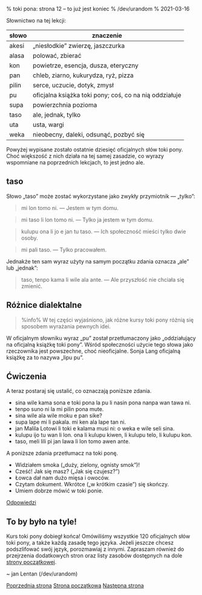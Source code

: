% toki pona: strona 12 – to już jest koniec
% /dev/urandom
% 2021-03-16

Słownictwo na tej lekcji:

| słowo | znaczenie |
|----|----|
| akesi | „niesłodkie” zwierzę, jaszczurka |
| alasa | polować, zbierać |
| kon | powietrze, esencja, dusza, eteryczny |
| pan | chleb, ziarno, kukurydza, ryż, pizza |
| pilin | serce, uczucie, dotyk, zmysł |
| pu | oficjalna książka toki pony; coś, co na nią oddziałuje |
| supa | powierzchnia pozioma |
| taso | ale, jednak, tylko |
| uta | usta, wargi |
| weka | nieobecny, daleki, odsunąć, pozbyć się |

Powyżej wypisane zostało ostatnie dziesięć oficjalnych słów toki pony. Choć większość 
z nich działa na tej samej zasadzie, co wyrazy wspomniane na poprzednich lekcjach,
to jest jedno ale.

## taso

Słowo „taso” może zostać wykorzystane jako zwykły przymiotnik — „tylko”:

> mi lon tomo ni. — Jestem w tym domu.

> mi taso li lon tomo ni. — Tylko ja jestem w tym domu.

> kulupu ona li jo e jan tu taso. — Ich społeczność mieści tylko dwie osoby.

> mi pali taso. — Tylko pracowałem.

Jednakże ten sam wyraz użyty na samym początku zdania oznacza „ale” lub „jednak”:

> taso, tenpo kama li wile ala ante. — Ale przyszłość nie chciała się zmienić.

## Różnice dialektalne

> %info%
> W tej części wyjaśniono, jak różne kursy toki pony różnią się
> sposobem wyrażania pewnych idei.

W oficjalnym słowniku wyraz „pu” został przetłumaczony jako „oddziałujący na oficjalną
książkę toki pony”. Wśród społeczności użycie tego słowa jako rzeczownika jest
powszechne, choć nieoficjalne. Sonja Lang oficjalną książkę za to nazywa „lipu pu”.

## Ćwiczenia

A teraz postaraj się ustalić, co oznaczają poniższe zdania.

* sina wile kama sona e toki pona la pu li nasin pona nanpa wan tawa ni.
* tenpo suno ni la mi pilin pona mute.
* sina wile ala wile moku e pan sike?
* supa lape mi li pakala. mi ken ala lape tan ni.
* jan Malila Lotowi li toki e kalama musi ni: o weka e wile seli sina.
* kulupu ijo tu wan li lon. ona li kulupu kiwen, li kulupu telo, li kulupu kon.
* taso, meli lili pi jan lawa li lon tomo awen ante.

A poniższe zdania przetłumacz na toki ponę.

* Widziałem smoka („duży, zielony, ognisty smok”)!
* Cześć! Jak się masz? („Jak się czujesz?”)
* Łowca dał nam dużo mięsa i owoców.
* Czytam dokument. Wkrótce („w krótkim czasie”) się skończy.
* Umiem dobrze mówić w toki ponie.

[Odpowiedzi](pl_answers.html#p12)

## To by było na tyle!

Kurs toki pony dobiegł końca! Omówiliśmy wszystkie 120 oficjalnych słów toki pony,
a także każdą zasadę tego języka. Jeżeli jeszcze chcesz podszlifować swój język,
porozmawiaj z innymi. Zapraszam również do przejrzenia dodatkowych stron oraz
listy zasobów dostępnych na dole [strony początkowej](pl_index.html).

~ jan Lentan (/dev/urandom)

[Poprzednia strona](pl_11.html) [Strona początkowa](pl_index.html) [Następna strona](pl_13.html)

